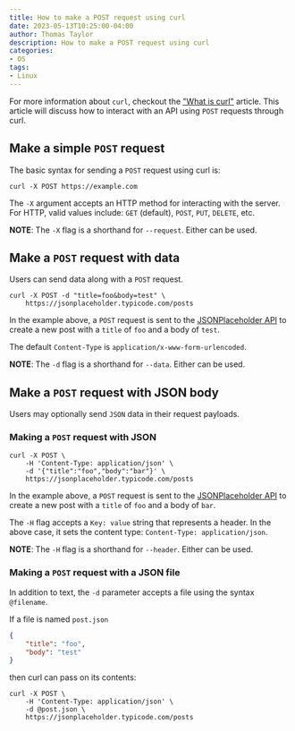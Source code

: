 ```yaml
---
title: How to make a POST request using curl
date: 2023-05-13T10:25:00-04:00
author: Thomas Taylor
description: How to make a POST request using curl
categories:
- OS
tags:
- Linux
---
```


For more information about `curl`, checkout the ["What is curl"](https://how.wtf/what-is-curl.html) article. This article will discuss how to interact with an API using `POST` requests through curl.

## Make a simple `POST` request

The basic syntax for sending a `POST` request using curl is:

```shell
curl -X POST https://example.com
```

The `-X` argument accepts an HTTP method for interacting with the server. For HTTP, valid values include: `GET` (default), `POST`, `PUT`, `DELETE`, etc. 

**NOTE**: The `-X` flag is a shorthand for `--request`. Either can be used. 

## Make a `POST` request with data

Users can send data along with a `POST` request.

```shell
curl -X POST -d "title=foo&body=test" \
	https://jsonplaceholder.typicode.com/posts
```

In the example above, a `POST` request is sent to the [JSONPlaceholder API](https://jsonplaceholder.typicode.com/) to create a new post with a `title` of `foo` and a body of `test`. 

The default `Content-Type` is `application/x-www-form-urlencoded`. 

**NOTE**: The `-d` flag is a shorthand for `--data`. Either can be used.

## Make a `POST` request with JSON body

Users may optionally send `JSON` data in their request payloads.

### Making a `POST` request with JSON

```shell
curl -X POST \
	-H 'Content-Type: application/json' \
	-d '{"title":"foo","body":"bar"}' \
	https://jsonplaceholder.typicode.com/posts
```

In the example above, a `POST` request is sent to the [JSONPlaceholder API](https://jsonplaceholder.typicode.com/) to create a new post with a `title` of `foo` and a body of `bar`.

The `-H` flag accepts a `Key: value` string that represents a header. In the above case, it sets the content type: `Content-Type: application/json`. 

**NOTE**: The `-H` flag is a shorthand for `--header`. Either can be used.

### Making a `POST` request with a JSON file

In addition to text, the `-d` parameter accepts a file using the syntax `@filename`. 

If a file is named `post.json`

```json
{ 
	"title": "foo",
	"body": "test"
}
```

then curl can pass on its contents:

```shell
curl -X POST \
	-H 'Content-Type: application/json' \
	-d @post.json \
	https://jsonplaceholder.typicode.com/posts
```
